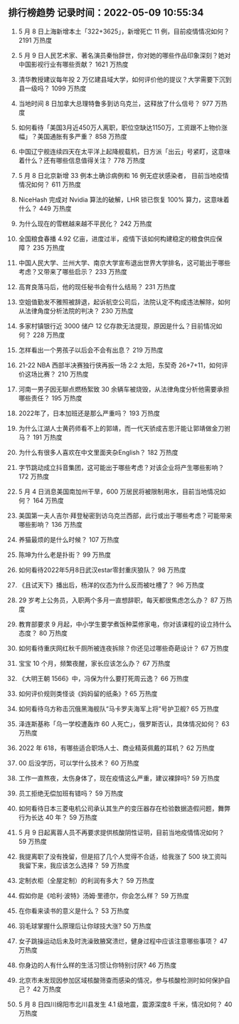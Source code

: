 
## 排行榜趋势 记录时间：2022-05-09 10:55:34
  
  1. 5 月 8 日上海新增本土「322+3625」，新增死亡 11 例，目前疫情情况如何？ 2191 万热度
    
  2. 5 月 9 日人民艺术家、著名演员秦怡辞世，你对她的哪些作品印象深刻？她对中国影视行业有哪些贡献？ 1621 万热度
    
  3. 清华教授建议每年投 2 万亿建县域大学，如何评价他的提议？大学需要下沉到县一级吗？ 1099 万热度
    
  4. 当地时间 8 日加拿大总理特鲁多到访乌克兰，这释放了什么信号？ 977 万热度
    
  5. 如何看待「美国3月近450万人离职，职位空缺达1150万，工资跟不上物价涨幅」？美国通胀有多严重？ 858 万热度
    
  6. 中国辽宁舰连续四天在太平洋上起降舰载机，日方派「出云」号紧盯，这意味着什么？还有哪些信息值得关注？ 778 万热度
    
  7. 5 月 8 日北京新增 33 例本土确诊病例和 16 例无症状感染者， 目前当地疫情情况如何？ 611 万热度
    
  8. NiceHash 完成对 Nvidia 算法的破解，LHR 锁已恢复 100% 算力，这意味着什么？ 449 万热度
    
  9. 为什么现在的雪糕越来越不平民化？ 242 万热度
    
  10. 全国粮食春播 4.92 亿亩，进度过半，疫情下该如何构建稳定的粮食供应保障？ 235 万热度
    
  11. 中国人民大学、兰州大学、南京大学宣布退出世界大学排名，这可能出于哪些考虑？又带来了哪些启示？ 233 万热度
    
  12. 高育良落马后，他的现任秘书会有什么结局？ 231 万热度
    
  13. 空姐值勤发不雅照被辞退，起诉航空公司后，法院认定不构成违法解除，如何从法律角度分析法院的判决？ 230 万热度
    
  14. 多家村镇银行近 3000 储户 12 亿存款无法提现，原因是什么？目前情况如何？ 228 万热度
    
  15. 怎样看出一个男孩子以后会不会有出息？ 219 万热度
    
  16. 21-22 NBA 西部半决赛独行侠再扳一场 2:2 太阳，东契奇 26+7+11，如何评价这场比赛？ 210 万热度
    
  17. 河南一男子因无聊点燃杨絮致 30 余辆车被烧毁，从法律角度分析他需要承担哪些责任？ 195 万热度
    
  18. 2022年了，日本加班还是那么严重吗？ 193 万热度
    
  19. 为什么江湖人士黄药师看不上的郭靖，而一代天骄成吉思汗能让郭靖做金刀驸马？ 191 万热度
    
  20. 为什么有很多人喜欢在中文里面夹杂English？ 182 万热度
    
  21. 字节跳动成立抖音集团，这可能出于哪些考虑？对该企业将产生哪些影响？ 172 万热度
    
  22. 5 月 4 日消息美国南加州干旱，600 万居民将被限制用水，目前当地情况如何？ 164 万热度
    
  23. 美国第一夫人吉尔·拜登秘密到访乌克兰西部，此行或出于哪些考虑？可能带来哪些影响？ 136 万热度
    
  24. 养猫最烦的是什么时候？ 107 万热度
    
  25. 陈坤为什么老是扑街？ 99 万热度
    
  26. 如何看待2022年5月8日武汉estar零封重庆狼队？ 98 万热度
    
  27. 《且试天下》播出后，杨洋的仪态为什么反而被吐槽了？ 96 万热度
    
  28. 29 岁考上公务员，入职两个多月一直想辞职，每天都很焦虑怎么办？ 87 万热度
    
  29. 教育部要求 9 月起，中小学生要学煮饭种菜修家电，你对该课程的设立持什么态度？ 80 万热度
    
  30. 如何看待重庆网红秋千厕所被连夜拆除？你还见过哪些奇葩设计？ 67 万热度
    
  31. 宝宝 10 个月，频繁夜醒，家长应该怎么办？ 67 万热度
    
  32. 《大明王朝 1566》中，冯保为什么要打死周云逸？ 66 万热度
    
  33. 如何评价规则类怪谈《妈妈留的纸条》? 65 万热度
    
  34. 如何看待乌方称击沉俄黑海舰队“马卡罗夫海军上将”号护卫舰? 65 万热度
    
  35. 泽连斯基称「乌一学校遭轰炸 60 人死亡」，俄罗斯否认，具体情况如何？ 63 万热度
    
  36. 2022 年 618，有哪些适合职场人士、商业精英佩戴的耳机？ 62 万热度
    
  37. 00 后没学历，可以学什么技术？ 60 万热度
    
  38. 工作一直熬夜，太伤身体了，现在疫情这么严重，建议裸辞吗? 59 万热度
    
  39. 员工拒绝无偿加班有错吗？ 59 万热度
    
  40. 如何看待日本三菱电机公司承认其生产的变压器存在检验数据造假问题，舞弊行为长达 40 年？ 59 万热度
    
  41. 5 月 9 日起离蓉人员不再要求提供核酸阴性证明，目前当地疫情情况如何？ 59 万热度
    
  42. 我提离职了没有挽留，但是招了几个人觉得不合适，给我涨了 500 块工资叫我留下来，我应该怎么选择？ 59 万热度
    
  43. 定制衣柜（全屋定制）的利润有多大？ 59 万热度
    
  44. 假如你是《哈利·波特》汤姆·里德尔，你会怎么样？ 59 万热度
    
  45. 在你看来读书的意义是什么？ 53 万热度
    
  46. 羽毛球掌握什么原理后让你球技大涨? 50 万热度
    
  47. 女子跳操运动后未及时洗澡致腋窝溃烂，健身过程中应该注意哪些事项？ 47 万热度
    
  48. 你身边的人有什么样的生活习惯让你特别讨厌? 46 万热度
    
  49. 北京市未发现因参加区域核酸筛查而感染的情况，参与核酸检测时如何保护自己？ 42 万热度
    
  50. 5 月 8 日四川绵阳市北川县发生 4.1 级地震，震源深度8 千米，情况如何？ 40 万热度
    